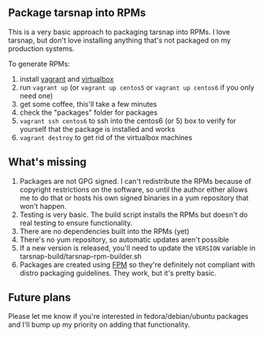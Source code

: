 Package tarsnap into RPMs
-------------------------

This is a very basic approach to packaging tarsnap into RPMs. I love tarsnap, but don't love installing anything that's not packaged on my production systems.

To generate RPMs:

1. install [vagrant](http://docs.vagrantup.com/v2/getting-started/index.html) and [virtualbox](https://www.virtualbox.org/)
2. run `vagrant up` (or `vagrant up centos5` or `vagrant up centos6` if you only need one)
3. get some coffee, this'll take a few minutes
4. check the "packages" folder for packages
5. `vagrant ssh centos6` to ssh into the centos6 (or 5) box to verify for yourself that the package is installed and works
6. `vagrant destroy` to get rid of the virtualbox machines

What's missing
--------------
1. Packages are not GPG signed. I can't redistribute the RPMs because of copyright restrictions on the software, so until the author either allows me to do that or hosts his own signed binaries in a yum repository that won't happen.
2. Testing is very basic. The build script installs the RPMs but doesn't do real testing to ensure functionality.
3. There are no dependencies built into the RPMs (yet)
4. There's no yum repository, so automatic updates aren't possible
5. If a new version is released, you'll need to update the `VERSION` variable in tarsnap-build/tarsnap-rpm-builder.sh
6. Packages are created using [FPM](https://github.com/jordansissel/fpm) so they're definitely not compliant with distro packaging guidelines. They work, but it's pretty basic.

Future plans
------------

Please let me know if you're interested in fedora/debian/ubuntu packages and I'll bump up my priority on adding that functionality. 
